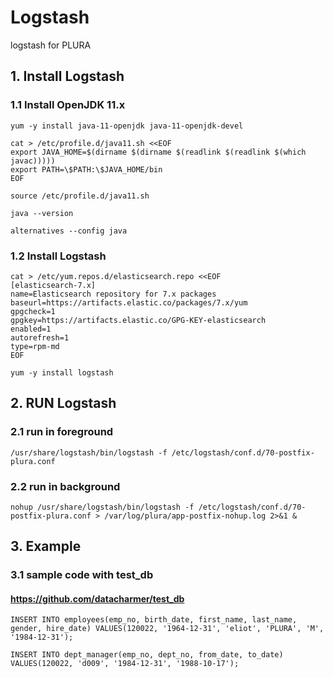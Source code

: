 # Logstash
logstash for PLURA

## 1. Install Logstash

### 1.1 Install OpenJDK 11.x

    yum -y install java-11-openjdk java-11-openjdk-devel
    
    cat > /etc/profile.d/java11.sh <<EOF
    export JAVA_HOME=$(dirname $(dirname $(readlink $(readlink $(which javac)))))
    export PATH=\$PATH:\$JAVA_HOME/bin
    EOF
    
    source /etc/profile.d/java11.sh
    
    java --version
    
    alternatives --config java
    
### 1.2 Install Logstash

    cat > /etc/yum.repos.d/elasticsearch.repo <<EOF
    [elasticsearch-7.x]
    name=Elasticsearch repository for 7.x packages
    baseurl=https://artifacts.elastic.co/packages/7.x/yum
    gpgcheck=1
    gpgkey=https://artifacts.elastic.co/GPG-KEY-elasticsearch
    enabled=1
    autorefresh=1
    type=rpm-md
    EOF

    yum -y install logstash

## 2. RUN Logstash

### 2.1 run in foreground

    /usr/share/logstash/bin/logstash -f /etc/logstash/conf.d/70-postfix-plura.conf 

### 2.2 run in background

    nohup /usr/share/logstash/bin/logstash -f /etc/logstash/conf.d/70-postfix-plura.conf > /var/log/plura/app-postfix-nohup.log 2>&1 &


## 3. Example

### 3.1 sample code with test_db
#### https://github.com/datacharmer/test_db

    INSERT INTO employees(emp_no, birth_date, first_name, last_name, gender, hire_date) VALUES(120022, '1964-12-31', 'eliot', 'PLURA', 'M', '1984-12-31');
    
    INSERT INTO dept_manager(emp_no, dept_no, from_date, to_date) VALUES(120022, 'd009', '1984-12-31', '1988-10-17');
